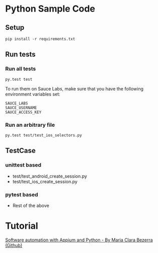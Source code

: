 # Python Sample Code
## Setup

```
pip install -r requirements.txt
```

## Run tests
### Run all tests

```
py.test test
```

To run them on Sauce Labs, make sure that you have the following environment
variables set:
```
SAUCE_LABS
SAUCE_USERNAME
SAUCE_ACCESS_KEY
```

### Run an arbitrary file

```
py.test test/test_ios_selectors.py
```

## TestCase
### unittest based
- test/test_android_create_session.py
- test/test_ios_create_session.py

### pytest based
- Rest of the above

# Tutorial




[Software automation with Appium and Python - By Maria Clara Bezerra (Github)](https://github.com/clarabez/appium-en)
